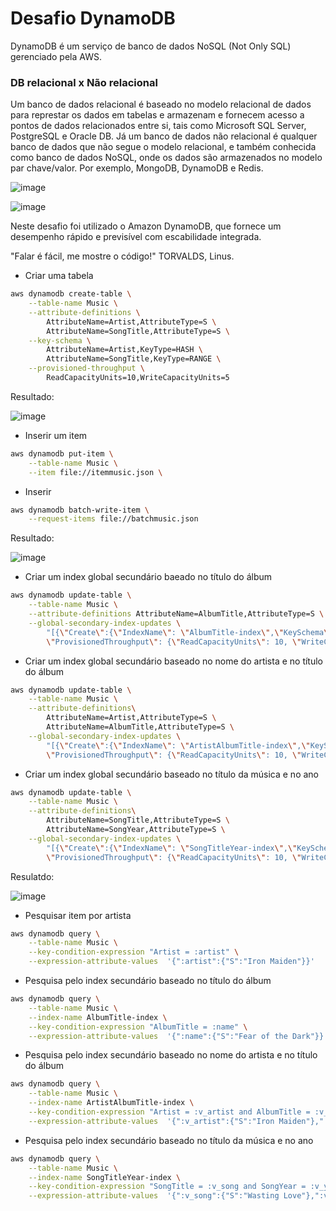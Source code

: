 # Desafio DynamoDB
DynamoDB é um serviço de banco de dados NoSQL (Not Only SQL) gerenciado pela AWS.

### DB relacional x Não relacional
Um banco de dados relacional é baseado no modelo relacional de dados para represtar os dados em tabelas e armazenam e fornecem acesso a pontos de dados relacionados entre si, tais como Microsoft SQL Server, PostgreSQL e Oracle DB.
Já um banco de dados não relacional é qualquer banco de dados que não segue o modelo relacional, e também conhecida como banco de dados NoSQL, onde os dados são armazenados no modelo par chave/valor. Por exemplo, MongoDB, DynamoDB e Redis.

![image](https://user-images.githubusercontent.com/89883269/200223203-c1b49046-ed2d-4860-acdd-80b6cf2b5dcb.png)

![image](https://user-images.githubusercontent.com/89883269/200223239-6277a203-25bc-45f6-94bc-7ee5f0071204.png)

Neste desafio foi utilizado o Amazon DynamoDB, que fornece um desempenho rápido e previsível com escabilidade integrada.

"Falar é fácil, me mostre o código!" TORVALDS, Linus.

* Criar uma tabela

```bash
aws dynamodb create-table \
    --table-name Music \
    --attribute-definitions \
        AttributeName=Artist,AttributeType=S \
        AttributeName=SongTitle,AttributeType=S \
    --key-schema \
        AttributeName=Artist,KeyType=HASH \
        AttributeName=SongTitle,KeyType=RANGE \
    --provisioned-throughput \
        ReadCapacityUnits=10,WriteCapacityUnits=5
```

Resultado:

![image](https://user-images.githubusercontent.com/89883269/200224198-f202224b-95f6-4fed-ad9d-5eb739f25392.png)


* Inserir um item

```bash
aws dynamodb put-item \
    --table-name Music \
    --item file://itemmusic.json \
```

* Inserir 

```bash
aws dynamodb batch-write-item \
    --request-items file://batchmusic.json
```

Resultado:

![image](https://user-images.githubusercontent.com/89883269/200224275-129456dd-ce8d-4904-9796-7df6430f0073.png)


* Criar um index global secundário baeado no título do álbum

```bash
aws dynamodb update-table \
    --table-name Music \
    --attribute-definitions AttributeName=AlbumTitle,AttributeType=S \
    --global-secondary-index-updates \
        "[{\"Create\":{\"IndexName\": \"AlbumTitle-index\",\"KeySchema\":[{\"AttributeName\":\"AlbumTitle\",\"KeyType\":\"HASH\"}], \
        \"ProvisionedThroughput\": {\"ReadCapacityUnits\": 10, \"WriteCapacityUnits\": 5      },\"Projection\":{\"ProjectionType\":\"ALL\"}}}]"
```

* Criar um index global secundário baseado no nome do artista e no título do álbum

```bash
aws dynamodb update-table \
    --table-name Music \
    --attribute-definitions\
        AttributeName=Artist,AttributeType=S \
        AttributeName=AlbumTitle,AttributeType=S \
    --global-secondary-index-updates \
        "[{\"Create\":{\"IndexName\": \"ArtistAlbumTitle-index\",\"KeySchema\":[{\"AttributeName\":\"Artist\",\"KeyType\":\"HASH\"}, {\"AttributeName\":\"AlbumTitle\",\"KeyType\":\"RANGE\"}], \
        \"ProvisionedThroughput\": {\"ReadCapacityUnits\": 10, \"WriteCapacityUnits\": 5      },\"Projection\":{\"ProjectionType\":\"ALL\"}}}]"
```

* Criar um index global secundário baseado no título da música e no ano

```bash
aws dynamodb update-table \
    --table-name Music \
    --attribute-definitions\
        AttributeName=SongTitle,AttributeType=S \
        AttributeName=SongYear,AttributeType=S \
    --global-secondary-index-updates \
        "[{\"Create\":{\"IndexName\": \"SongTitleYear-index\",\"KeySchema\":[{\"AttributeName\":\"SongTitle\",\"KeyType\":\"HASH\"}, {\"AttributeName\":\"SongYear\",\"KeyType\":\"RANGE\"}], \
        \"ProvisionedThroughput\": {\"ReadCapacityUnits\": 10, \"WriteCapacityUnits\": 5      },\"Projection\":{\"ProjectionType\":\"ALL\"}}}]"
```

Resulatdo:

![image](https://user-images.githubusercontent.com/89883269/200224493-9898d318-3b1f-4af0-b732-16e5c05bde2d.png)

* Pesquisar item por artista

```bash
aws dynamodb query \
    --table-name Music \
    --key-condition-expression "Artist = :artist" \
    --expression-attribute-values  '{":artist":{"S":"Iron Maiden"}}'
```

* Pesquisa pelo index secundário baseado no título do álbum

```bash
aws dynamodb query \
    --table-name Music \
    --index-name AlbumTitle-index \
    --key-condition-expression "AlbumTitle = :name" \
    --expression-attribute-values  '{":name":{"S":"Fear of the Dark"}}'
```

* Pesquisa pelo index secundário baseado no nome do artista e no título do álbum

```bash
aws dynamodb query \
    --table-name Music \
    --index-name ArtistAlbumTitle-index \
    --key-condition-expression "Artist = :v_artist and AlbumTitle = :v_title" \
    --expression-attribute-values  '{":v_artist":{"S":"Iron Maiden"},":v_title":{"S":"Fear of the Dark"} }'
```

* Pesquisa pelo index secundário baseado no título da música e no ano

```bash
aws dynamodb query \
    --table-name Music \
    --index-name SongTitleYear-index \
    --key-condition-expression "SongTitle = :v_song and SongYear = :v_year" \
    --expression-attribute-values  '{":v_song":{"S":"Wasting Love"},":v_year":{"S":"1992"} }'
```
